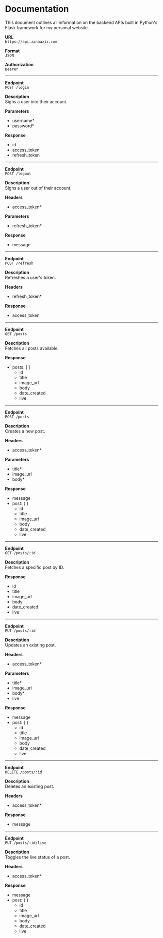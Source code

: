 # Documentation
This document outlines all information on the backend APIs built in Python's Flask framework for my personal website.

**URL**<br>
`https://api.zanaaziz.com`

**Format**<br>
`JSON`

**Authorization**<br>
`Bearer`

---

**Endpoint**<br>
`POST /login`

**Description**<br>
Signs a user into their account.

**Parameters**
- username*
- password*

**Response**
- id
- access_token
- refresh_token

---

**Endpoint**<br>
`POST /logout`

**Description**<br>
Signs a user out of their account.

**Headers**<br>
- access_token*

**Parameters**
- refresh_token*

**Response**
- message

---

**Endpoint**<br>
`POST /refresh`

**Description**<br>
Refreshes a user's token.

**Headers**<br>
- refresh_token*

**Response**
- access_token

---

**Endpoint**<br>
`GET /posts`

**Description**<br>
Fetches all posts available.

**Response**<br>
- posts: [ ]
  - id
  - title
  - image_url
  - body
  - date_created
  - live

---

**Endpoint**<br>
`POST /posts`

**Description**<br>
Creates a new post.

**Headers**<br>
- access_token*

**Parameters**
- title*
- image_url
- body*

**Response**
- message
- post: { }
  - id
  - title
  - image_url
  - body
  - date_created
  - live

---

**Endpoint**<br>
`GET /posts/:id`

**Description**<br>
Fetches a specific post by ID.

**Response**
- id
- title
- image_url
- body
- date_created
- live

---

**Endpoint**<br>
`PUT /posts/:id`

**Description**<br>
Updates an existing post.

**Headers**
- access_token*

**Parameters**
- title*
- image_url
- body*
- live

**Response**
- message
- post: { }
  - id
  - title
  - image_url
  - body
  - date_created
  - live

---

**Endpoint**<br>
`DELETE /posts/:id`

**Description**<br>
Deletes an existing post.

**Headers**
- access_token*

**Response**
- message

---

**Endpoint**<br>
`PUT /posts/:id/live`

**Description**<br>
Toggles the live status of a post.

**Headers**
- access_token*

**Response**
- message
- post: { }
  - id
  - title
  - image_url
  - body
  - date_created
  - live
